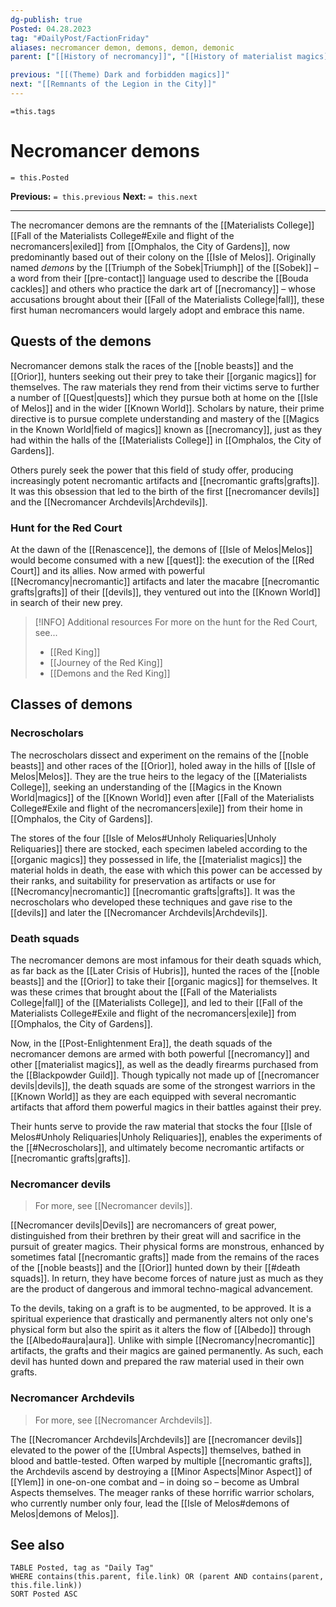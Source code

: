 ```yaml
---
dg-publish: true
Posted: 04.28.2023
tag: "#DailyPost/FactionFriday"
aliases: necromancer demon, demons, demon, demonic
parent: ["[[History of necromancy]]", "[[History of materialist magics]]", "[[Necromancy]]", "[[Isle of Melos]]", "[[Fall of the Materialists College]]", "[[Necromancers of the Known World]]", "[[Remnants of the Fallen Houses]]"]

previous: "[[(Theme) Dark and forbidden magics]]"
next: "[[Remnants of the Legion in the City]]"
---
```

`=this.tags` 
# Necromancer demons
`= this.Posted`

**Previous:** `= this.previous`
**Next:** `= this.next`

---

The necromancer demons are the remnants of the [[Materialists College]] [[Fall of the Materialists College#Exile and flight of the necromancers|exiled]] from [[Omphalos, the City of Gardens]], now predominantly based out of their colony on the [[Isle of Melos]]. Originally named *demons* by the [[Triumph of the Sobek|Triumph]] of the [[Sobek]] – a word from their [[pre-contact]] language used to describe the [[Bouda cackles]] and others who practice the dark art of [[necromancy]] – whose accusations brought about their [[Fall of the Materialists College|fall]], these first human necromancers would largely adopt and embrace this name.

## Quests of the demons

Necromancer demons stalk the races of the [[noble beasts]] and the [[Orior]], hunters seeking out their prey to take their [[organic magics]] for themselves. The raw materials they rend from their victims serve to further a number of [[Quest|quests]] which they pursue both at home on the [[Isle of Melos]] and in the wider [[Known World]]. Scholars by nature, their prime directive is to pursue complete understanding and mastery of the [[Magics in the Known World|field of magics]] known as [[necromancy]], just as they had within the halls of the [[Materialists College]] in [[Omphalos, the City of Gardens]].

Others purely seek the power that this field of study offer, producing increasingly potent necromantic artifacts and [[necromantic grafts|grafts]]. It was this obsession that led to the birth of the first [[necromancer devils]] and the [[Necromancer Archdevils|Archdevils]].

### Hunt for the Red Court

At the dawn of the [[Renascence]], the demons of [[Isle of Melos|Melos]] would become consumed with a new [[quest]]: the execution of the [[Red Court]] and its allies. Now armed with powerful [[Necromancy|necromantic]] artifacts and later the macabre [[necromantic grafts|grafts]] of their [[devils]], they ventured out into the [[Known World]] in search of their new prey.

> [!INFO] Additional resources
> For more on the hunt for the Red Court, see...
> - [[Red King]]
> - [[Journey of the Red King]]
> - [[Demons and the Red King]]

## Classes of demons

### Necroscholars

The necroscholars dissect and experiment on the remains of the [[noble beasts]] and other races of the [[Orior]], holed away in the hills of [[Isle of Melos|Melos]]. They are the true heirs to the legacy of the [[Materialists College]], seeking an understanding of the [[Magics in the Known World|magics]] of the [[Known World]] even after [[Fall of the Materialists College#Exile and flight of the necromancers|exile]] from their home in [[Omphalos, the City of Gardens]].

The stores of the four [[Isle of Melos#Unholy Reliquaries|Unholy Reliquaries]] there are stocked, each specimen labeled according to the [[organic magics]] they possessed in life, the [[materialist magics]] the material holds in death, the ease with which this power can be accessed by their ranks, and suitability for preservation as artifacts or use for [[Necromancy|necromantic]] [[necromantic grafts|grafts]]. It was the necroscholars who developed these techniques and gave rise to the [[devils]] and later the [[Necromancer Archdevils|Archdevils]].

### Death squads

The necromancer demons are most infamous for their death squads which, as far back as the [[Later Crisis of Hubris]], hunted the races of the [[noble beasts]] and the [[Orior]] to take their [[organic magics]] for themselves. It was these crimes that brought about the [[Fall of the Materialists College|fall]] of the [[Materialists College]], and led to their [[Fall of the Materialists College#Exile and flight of the necromancers|exile]] from [[Omphalos, the City of Gardens]].

Now, in the [[Post-Enlightenment Era]], the death squads of the necromancer demons are armed with both powerful [[necromancy]] and other [[materialist magics]], as well as the deadly firearms purchased from the [[Blackpowder Guild]]. Though typically not made up of [[necromancer devils|devils]], the death squads are some of the strongest warriors in the [[Known World]] as they are each equipped with several necromantic artifacts that afford them powerful magics in their battles against their prey.

Their hunts serve to provide the raw material that stocks the four [[Isle of Melos#Unholy Reliquaries|Unholy Reliquaries]], enables the experiments of the [[#Necroscholars]], and ultimately become necromantic artifacts or [[necromantic grafts|grafts]].

### Necromancer devils

> For more, see [[Necromancer devils]].

[[Necromancer devils|Devils]] are necromancers of great power, distinguished from their brethren by their great will and sacrifice in the pursuit of greater magics. Their physical forms are monstrous, enhanced by sometimes fatal [[necromantic grafts]] made from the remains of the races of the [[noble beasts]] and the [[Orior]] hunted down by their [[#death squads]]. In return, they have become forces of nature just as much as they are the product of dangerous and immoral techno-magical advancement.

To the devils, taking on a graft is to be augmented, to be approved. It is a spiritual experience that drastically and permanently alters not only one's physical form but also the spirit as it alters the flow of [[Albedo]] through the [[Albedo#aura|aura]]. Unlike with simple [[Necromancy|necromantic]] artifacts, the grafts and their magics are gained permanently. As such, each devil has hunted down and prepared the raw material used in their own grafts.

### Necromancer Archdevils

> For more, see [[Necromancer Archdevils]].

The [[Necromancer Archdevils|Archdevils]] are [[necromancer devils]] elevated to the power of the [[Umbral Aspects]] themselves, bathed in blood and battle-tested. Often warped by multiple [[necromantic grafts]], the Archdevils ascend by destroying a [[Minor Aspects|Minor Aspect]] of [[Ylem]] in one-on-one combat and – in doing so – become as Umbral Aspects themselves. The meager ranks of these horrific warrior scholars, who currently number only four, lead the [[Isle of Melos#demons of Melos|demons of Melos]].

## See also

```dataview
TABLE Posted, tag as "Daily Tag"
WHERE contains(this.parent, file.link) OR (parent AND contains(parent, this.file.link))
SORT Posted ASC
```